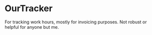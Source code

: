 # OurTracker
For tracking work hours, mostly for invoicing purposes. Not robust or helpful for anyone but me.
